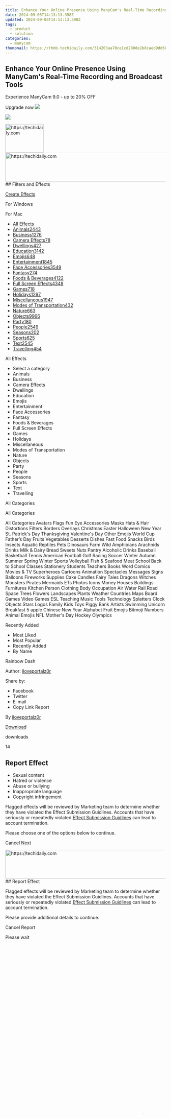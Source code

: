 ```yaml
---
title: Enhance Your Online Presence Using ManyCam's Real-Time Recording and Broadcast Tools
date: 2024-09-05T14:13:13.398Z
updated: 2024-09-06T14:13:13.398Z
tags:
  - product
  - solution
categories:
  - manycam
thumbnail: https://thmb.techidaily.com/314203aa70ce1cd280de1b8caed9dd68a2d3fe23b8a42bb326b5ec5adab13e40.jpg
---
```


## Enhance Your Online Presence Using ManyCam's Real-Time Recording and Broadcast Tools

Experience ManyCam 9.0 - up to 20% OFF 

 Upgrade now ![](https://download.manycam.com/images/promo/icon-close.svg) 

![](https://download.manycam.com/images/promo/icon-close.svg) 

<!-- affiliate ads begin -->
<a href="https://aligracehair.sjv.io/c/5597632/2135348/19272" target="_top" id="2135348">
  <img src="//a.impactradius-go.com/display-ad/19272-2135348" border="0" alt="https://techidaily.com" width="120" height="90"/>
</a>
<img height="0" width="0" src="https://aligracehair.sjv.io/i/5597632/2135348/19272" style="position:absolute;visibility:hidden;" border="0" />
<!-- affiliate ads end -->
<!-- affiliate ads begin -->
<a href="https://ephamedtechinc.pxf.io/c/5597632/2130532/26400" target="_top" id="2130532">
  <img src="//a.impactradius-go.com/display-ad/26400-2130532" border="0" alt="https://techidaily.com" width="728" height="90"/>
</a>
<img height="0" width="0" src="https://ephamedtechinc.pxf.io/i/5597632/2130532/26400" style="position:absolute;visibility:hidden;" border="0" />
<!-- affiliate ads end -->
## Filters and Effects

[Create Effects](https://tools.techidaily.com/manycam/products/) 

For Windows 

For Mac 

* [All Effects](https://tools.techidaily.com/manycam/products/)
* [Animals2443](https://tools.techidaily.com/manycam/products/)
* [Business1276](https://tools.techidaily.com/manycam/products/)
* [Camera Effects78](https://tools.techidaily.com/manycam/products/)
* [Dwellings427](https://tools.techidaily.com/manycam/products/)
* [Education3142](https://tools.techidaily.com/manycam/products/)
* [Emojis648](https://tools.techidaily.com/manycam/products/)
* [Entertainment1845](https://tools.techidaily.com/manycam/products/)
* [Face Accessories3549](https://tools.techidaily.com/manycam/products/)
* [Fantasy274](https://tools.techidaily.com/manycam/products/)
* [Foods & Beverages4122](https://tools.techidaily.com/manycam/products/)
* [Full Screen Effects4348](https://tools.techidaily.com/manycam/products/)
* [Games718](https://tools.techidaily.com/manycam/products/)
* [Holidays1297](https://tools.techidaily.com/manycam/products/)
* [Miscellaneous1947](https://tools.techidaily.com/manycam/products/)
* [Modes of Transportation432](https://tools.techidaily.com/manycam/products/)
* [Nature663](https://tools.techidaily.com/manycam/products/)
* [Objects9966](https://tools.techidaily.com/manycam/products/)
* [Party180](https://tools.techidaily.com/manycam/products/)
* [People2549](https://tools.techidaily.com/manycam/products/)
* [Seasons202](https://tools.techidaily.com/manycam/products/)
* [Sports625](https://tools.techidaily.com/manycam/products/)
* [Text2545](https://tools.techidaily.com/manycam/products/)
* [Travelling454](https://tools.techidaily.com/manycam/products/)

All Effects 
* Select a category
* Animals
* Business
* Camera Effects
* Dwellings
* Education
* Emojis
* Entertainment
* Face Accessories
* Fantasy
* Foods & Beverages
* Full Screen Effects
* Games
* Holidays
* Miscellaneous
* Modes of Transportation
* Nature
* Objects
* Party
* People
* Seasons
* Sports
* Text
* Travelling

All Categories 

All Categories

All Categories Avatars Flags Fun Eye Accessories Masks Hats & Hair Distortions Filters Borders Overlays Christmas Easter Halloween New Year St. Patrick's Day Thanksgiving Valentine's Day Other Emojis World Cup Father’s Day Fruits Vegetables Desserts Dishes Fast Food Snacks Birds Insects Aquatic Reptiles Pets Dinosaurs Farm Wild Amphibians Arachnids Drinks Milk & Dairy Bread Sweets Nuts Pantry Alcoholic Drinks Baseball Basketball Tennis American Football Golf Racing Soccer Winter Autumn Summer Spring Winter Sports Volleyball Fish & Seafood Meat School Back to School Classes Stationery Students Teachers Books Word Comics Movies & TV Superheroes Cartoons Animation Spectacles Messages Signs Balloons Fireworks Supplies Cake Candles Fairy Tales Dragons Witches Monsters Pirates Mermaids ETs Photos Icons Money Houses Buildings Furnitures Kitchen Person Clothing Body Occupation Air Water Rail Road Space Trees Flowers Landscapes Plants Weather Countries Maps Board Games Video Games ESL Teaching Music Tools Technology Splatters Clock Objects Stars Logos Family Kids Toys Piggy Bank Artists Swimming Unicorn Breakfast 5 apple Chinese New Year Alphabet Fruit Emojis Bitmoji Numbers Animal Emojis NFL Mother's Day Hockey Olympics 

Recently Added 
* Most Liked
* Most Popular
* Recently Added
* By Name

Rainbow Dash

Author: [iloveportalz0r](https://tools.techidaily.com/manycam/products/) 

Share by: 
* Facebook
* Twitter
* E-mail
* Copy Link
Report 

By [iloveportalz0r](https://tools.techidaily.com/manycam/products/)

[Download](https://tools.techidaily.com/manycam/products/) 

 downloads

14 

## Report Effect

* Sexual content
* Hatred or violence
* Abuse or bullying
* Inappropriate language
* Copyright infringement

 Flagged effects will be reviewed by Marketing team to determine whether they have violated the Effect Submission Guidlines. Accounts that have seriously or repeatedly violated [Effect Submission Guidlines](https://tools.techidaily.com/manycam/products/) can lead to account termination.

Please choose one of the options below to continue. 

Cancel Next 

<!-- affiliate ads begin -->
<a href="https://unicoeye.pxf.io/c/5597632/2134497/18498" target="_top" id="2134497">
  <img src="//a.impactradius-go.com/display-ad/18498-2134497" border="0" alt="https://techidaily.com" width="728" height="90"/>
</a>
<img height="0" width="0" src="https://unicoeye.pxf.io/i/5597632/2134497/18498" style="position:absolute;visibility:hidden;" border="0" />
<!-- affiliate ads end -->
## Report Effect

 Flagged effects will be reviewed by Marketing team to determine whether they have violated the Effect Submission Guidlines. Accounts that have seriously or repeatedly violated [Effect Submission Guidlines](https://tools.techidaily.com/manycam/products/) can lead to account termination.

Please provide additional details to continue. 

Cancel Report 

  
Please wait 

<!-- affiliate ads begin -->
<span id="1542129">
					<video width="864" height="1152" style="cursor:pointer"
           poster="//a.impactradius-go.com/display-clicktoplayimage/1542129.png"
           onclick="if(!this.playClicked){this.play();this.setAttribute('controls',true);this.playClicked=true;}">
	   <source src="//a.impactradius-go.com/display-ad/16836-1542129">
	   <img src="//a.impactradius-go.com/display-clicktoplayimage/1542129.png" style="border: none; height: 100%; width: 100%; object-fit: contain">
	</video>
	<div style="width:540px;text-align:center"><a href="javascript:window.open(decodeURIComponent('https%3A%2F%2F25home.pxf.io%2Fc%2F5597632%2F1542129%2F16836'), '_blank');void(0);">Click here</a></div>
</span>
<img height="0" width="0" src="https://imp.pxf.io/i/5597632/1542129/16836" style="position:absolute;visibility:hidden;" border="0" />
<!-- affiliate ads end -->
## Log in

Use existing account

Facebook Twitter 

Google

Or your ManyCam account

Log in 

[Recover password](https://tools.techidaily.com/manycam/products/) 

 Don’t have an account yet? Create one now! 

<!-- affiliate ads begin -->
<a href="https://ephamedtechinc.pxf.io/c/5597632/2136623/26400" target="_top" id="2136623">
  <img src="//a.impactradius-go.com/display-ad/26400-2136623" border="0" alt="https://techidaily.com" width="728" height="90"/>
</a>
<img height="0" width="0" src="https://ephamedtechinc.pxf.io/i/5597632/2136623/26400" style="position:absolute;visibility:hidden;" border="0" />
<!-- affiliate ads end -->
## Create an Account

<!-- affiliate ads begin -->
<a href="https://ephamedtechinc.pxf.io/c/5597632/2136616/26400" target="_top" id="2136616">
  <img src="//a.impactradius-go.com/display-ad/26400-2136616" border="0" alt="https://techidaily.com" width="728" height="90"/>
</a>
<img height="0" width="0" src="https://ephamedtechinc.pxf.io/i/5597632/2136616/26400" style="position:absolute;visibility:hidden;" border="0" />
<!-- affiliate ads end -->
## It takes less than a minute. If you already have an account, please Log in.

First Name 

Last Name 

Email 

Password  
(Minimum 6 characters) 

Strength: 

Empty

Too Short

Bad

Good

Strong

Excellent

Please keep me updated with ManyCam news and promotions 

Create 

Choosing Create means that you agree to the ManyCam Terms of Service Agreement and Privacy Policy.

This beta is for users with paid subscriptions only.

<ins class="adsbygoogle"
     style="display:block"
     data-ad-format="autorelaxed"
     data-ad-client="ca-pub-7571918770474297"
     data-ad-slot="1223367746"></ins>



<ins class="adsbygoogle"
     style="display:block"
     data-ad-client="ca-pub-7571918770474297"
     data-ad-slot="8358498916"
     data-ad-format="auto"
     data-full-width-responsive="true"></ins>

<span class="atpl-alsoreadstyle">Also read:</span>
<div><ul>
<li><a href="https://some-techniques.techidaily.com/new-imovie-cropping-query-the-hidden-logic-behind-it/"><u>[New] IMovie Cropping Query  The Hidden Logic Behind It</u></a></li>
<li><a href="https://extra-lessons.techidaily.com/updated-10-mp4-players-you-cant-miss/"><u>[Updated] 10 MP4 Players You Can't Miss</u></a></li>
<li><a href="https://digital-screen-recording.techidaily.com/updated-essential-steps-to-record-and-archive-google-voice-calls-for-2024/"><u>[Updated] Essential Steps to Record and Archive Google Voice Calls for 2024</u></a></li>
<li><a href="https://remote-screen-capture.techidaily.com/updated-in-2024-how-to-take-advantage-of-itunes-for-video-capture/"><u>[Updated] In 2024, How to Take Advantage of iTunes for Video Capture</u></a></li>
<li><a href="https://instagram-video-files.techidaily.com/updated-maintaining-image-integrity-effective-instagram-photowatermarking-for-2024/"><u>[Updated] Maintaining Image Integrity  Effective Instagram Photowatermarking for 2024</u></a></li>
<li><a href="https://extra-skills.techidaily.com/updated-metaverse-insight-discovering-6-realistic-examples/"><u>[Updated] Metaverse Insight  Discovering 6 Realistic Examples</u></a></li>
<li><a href="https://extra-tips.techidaily.com/10-indispensable-fcp-enhancing-plugins-for-2024/"><u>10 Indispensable FCP-Enhancing Plugins for 2024</u></a></li>
<li><a href="https://some-techniques.techidaily.com/2024-approved-improve-your-zoom-meet-by-sharpening-views/"><u>2024 Approved  Improve Your Zoom Meet by Sharpening Views</u></a></li>
<li><a href="https://digital-screen-recording.techidaily.com/2024-approved-securesave-specialists-judgment/"><u>2024 Approved  SecureSave Specialists Judgment</u></a></li>
<li><a href="https://some-tips.techidaily.com/2024-approved-the-art-of-altering-photographic-contrast/"><u>2024 Approved  The Art of Altering Photographic Contrast</u></a></li>
<li><a href="https://some-guidance.techidaily.com/64-bit-handbrake-now-supports-vlc-overcome-the-previous-compatibility-mistake/"><u>64-Bit Handbrake Now Supports VLC! Overcome the Previous Compatibility Mistake.</u></a></li>
<li><a href="https://some-guidance.techidaily.com/1725288594799-dvd-5/"><u>簡単な方法でDVDダビング: どんなタイトルも5ページから学ぶ手順</u></a></li>
<li><a href="https://some-guidance.techidaily.com/aktiver-nvenc-encoder-in-handbrake-schritt-fur-schritt-anleitung-zur-einrichtung/"><u>Aktiver NVENC-Encoder in HandBrake: Schritt-Für-Schritt Anleitung Zur Einrichtung</u></a></li>
<li><a href="https://some-guidance.techidaily.com/as-melhores-ferramentas-reprodutoras-de-dvd-livres-e-compativeis-com-windows-1110-explicadas-teste-ja/"><u>As Melhores Ferramentas Reprodutoras De DVD Livres E Compatíveis Com Windows 11/10 Explicadas | Teste Já!</u></a></li>
<li><a href="https://some-guidance.techidaily.com/authorized-source-for-winx-dvd-by-digiarty-software-your-reliable-partner-in-multimedia-solutions/"><u>Authorized Source for WinX DVD by Digiarty Software - Your Reliable Partner in Multimedia Solutions</u></a></li>
<li><a href="https://youtube-video-recordings.techidaily.com/becoming-a-trendsetter-youtube-video-tactics/"><u>Becoming a Trendsetter  YouTube Video Tactics</u></a></li>
<li><a href="https://win-blog.techidaily.com/boosting-your-frame-rate-top-2023-strategies-to-solve-fallout-76s-lag-issues/"><u>Boosting Your Frame Rate: Top 2023 Strategies to Solve Fallout 76'S Lag Issues</u></a></li>
<li><a href="https://some-guidance.techidaily.com/conversion-de-dvd-facile-avec-handbrake-quelle-est-la-difference-entre-h264-et-mpeg-ercodeurs/"><u>Conversion De DVD Facile Avec HandBrake : Quelle Est La Différence Entre H.264 Et MPEG-Ercodeurs ?</u></a></li>
<li><a href="https://some-guidance.techidaily.com/creating-dvds-at-no-cost-using-winx-dvd-author-software/"><u>Creating DVDs at No Cost Using WinX DVD Author Software</u></a></li>
<li><a href="https://some-guidance.techidaily.com/diy-vintage-video-preservation-transforming-your-vhs-collection-onto-dvd-using-your-computer/"><u>DIY Vintage Video Preservation: Transforming Your VHS Collection Onto DVD Using Your Computer</u></a></li>
<li><a href="https://some-guidance.techidaily.com/dvd-frente-a-blu-ray-contra-archivos-digitales-como-elegir-el-mejor-sistema-de-almacenamiento-para-su-coleccion/"><u>DVD Frente a Blu-Ray Contra Archivos Digitales: Cómo Elegir El Mejor Sistema De Almacenamiento Para Su Colección</u></a></li>
<li><a href="https://some-guidance.techidaily.com/dvd-videos-auf-windows-10-mit-handbrake-korrigieren-und-reparieren/"><u>DVD-Videos Auf Windows 10 Mit HandBrake Korrigieren Und Reparieren</u></a></li>
<li><a href="https://some-guidance.techidaily.com/dysfonctionnement-de-handbrake-sur-windows-11-conseils-pour-trouver-un-remede-et-dautres-options-disponibles/"><u>Dysfonctionnement De Handbrake Sur Windows 11 : Conseils Pour Trouver Un Remède Et D'autres Options Disponibles</u></a></li>
<li><a href="https://some-guidance.techidaily.com/efficient-and-easy-winx-dvd-ripper-platinum-hd-video-conversion-from-dvd-to-mp4-h2-64hevc-completed-in-under-five-minutes/"><u>Efficient & Easy WinX DVD Ripper Platinum - HD Video Conversion From DVD to MP4 (H.2 64/HEVC) Completed in Under Five Minutes!</u></a></li>
<li><a href="https://fox-that.techidaily.com/fixing-your-tablets-unresponsive-screen-top-8-solutions/"><u>Fixing Your Tablet's Unresponsive Screen: Top 8 Solutions</u></a></li>
<li><a href="https://android-unlock.techidaily.com/forgot-pattern-lock-heres-how-you-can-unlock-lava-blaze-2-5g-pattern-lock-screen-by-drfone-android/"><u>Forgot Pattern Lock? Heres How You Can Unlock Lava Blaze 2 5G Pattern Lock Screen</u></a></li>
<li><a href="https://some-guidance.techidaily.com/frei-verfugbare-losungen-zum-umwandeln-von-mts-zu-mp4-so-andern-sie-format-schnell-und-effizient/"><u>Frei Verfügbare Lösungen Zum Umwandeln Von MTS Zu MP4 - So Ändern Sie Format Schnell Und Effizient</u></a></li>
<li><a href="https://some-guidance.techidaily.com/get-your-free-media-playback-tool-on-windows-11-with-microsofts-updated-player-software/"><u>Get Your Free Media Playback Tool on Windows 11 with Microsoft's Updated Player Software</u></a></li>
<li><a href="https://some-guidance.techidaily.com/get-your-hands-on-a-complimentary-mov-codec-compatibility-fixer-for-modern-windows-systems/"><u>Get Your Hands on a Complimentary Mov Codec Compatibility Fixer for Modern Windows Systems</u></a></li>
<li><a href="https://some-guidance.techidaily.com/gratis-herausforderungen-der-fifa-world-cup-2018-highlight-videos-zum-download/"><u>Gratis Herausforderungen Der FIFA World Cup 2018: Highlight-Videos Zum Download</u></a></li>
<li><a href="https://some-guidance.techidaily.com/guida-rapida-alla-conversione-senza-perdite-da-avchd-m2ts-ad-mp4-tecniche-ottime-per-la-quality-preservation/"><u>Guida Rapida Alla Conversione Senza Perdite Da AVCHD-M2TS Ad MP4 - Tecniche Ottime per La Quality Preservation</u></a></li>
<li><a href="https://some-guidance.techidaily.com/guide-facile-retourner-une-video-mp4-en-90-180-et-270-avec-une-haute-resolution-intacte/"><u>Guide Facile : Retourner Une Vidéo MP4 en 90°, 180° Et 270° Avec Une Haute Résolution Intacte</u></a></li>
<li><a href="https://some-guidance.techidaily.com/handbrake-tutorials-losungen-fur-die-nicht-erkennbaren-dvd-titelfehler/"><u>HandBrake Tutorials - Lösungen Für Die Nicht Erkennbaren DVD-Titelfehler</u></a></li>
<li><a href="https://location-social.techidaily.com/how-to-activate-and-use-life360-ghost-mode-on-nokia-150-2023-drfone-by-drfone-virtual-android/"><u>How To Activate and Use Life360 Ghost Mode On Nokia 150 (2023) | Dr.fone</u></a></li>
<li><a href="https://change-location.techidaily.com/how-to-get-and-use-pokemon-go-promo-codes-on-vivo-y02t-drfone-by-drfone-virtual-android/"><u>How to Get and Use Pokemon Go Promo Codes On Vivo Y02T | Dr.fone</u></a></li>
<li><a href="https://some-guidance.techidaily.com/how-to-legally-watch-resurrections-of-the-matrix-on-popular-streaming-services/"><u>How to Legally Watch 'Resurrections of the Matrix' On Popular Streaming Services</u></a></li>
<li><a href="https://blog-min.techidaily.com/how-to-recover-deleted-photos-from-android-gallery-after-format-on-edgeplus-2023-by-stellar-photo-recovery-android-mobile-photo-recover/"><u>How to recover deleted photos from Android Gallery after format on Edge+ (2023)</u></a></li>
<li><a href="https://iphone-unlock.techidaily.com/how-to-unlock-apple-iphone-xs-max-passcode-screen-drfone-by-drfone-ios/"><u>How to Unlock Apple iPhone XS Max Passcode Screen? | Dr.fone</u></a></li>
<li><a href="https://some-knowledge.techidaily.com/in-2024-how-does-imovie-set-dimensions/"><u>In 2024, How Does iMovie Set Dimensions?</u></a></li>
<li><a href="https://easy-unlock-android.techidaily.com/in-2024-top-10-fingerprint-lock-apps-to-lock-your-nokia-xr21-phone-by-drfone-android/"><u>In 2024, Top 10 Fingerprint Lock Apps to Lock Your Nokia XR21 Phone</u></a></li>
<li><a href="https://android-transfer.techidaily.com/in-2024-top-5-from-huawei-nova-y91-to-iphone-contacts-transfer-apps-and-software-drfone-by-drfone-transfer-from-android-transfer-from-android/"><u>In 2024, Top 5 from Huawei Nova Y91 to iPhone Contacts Transfer Apps and Software | Dr.fone</u></a></li>
<li><a href="https://android-pokemon-go.techidaily.com/in-2024-what-pokemon-evolve-with-a-dawn-stone-for-oppo-a79-5g-drfone-by-drfone-virtual-android/"><u>In 2024, What Pokémon Evolve with A Dawn Stone For Oppo A79 5G? | Dr.fone</u></a></li>
<li><a href="https://location-social.techidaily.com/in-2024-why-your-whatsapp-live-location-is-not-updating-and-how-to-fix-on-your-apple-iphone-7-plus-drfone-by-drfone-virtual-ios/"><u>In 2024, Why Your WhatsApp Live Location is Not Updating and How to Fix on your Apple iPhone 7 Plus | Dr.fone</u></a></li>
<li><a href="https://some-guidance.techidaily.com/mp4hevcdvd/"><u>MP4/HEVC格式转换及错误修复：亲切易用的DVD转换解决方案</u></a></li>
<li><a href="https://extra-approaches.techidaily.com/optimal-solutions-for-webp-to-jpg-image-transformation-for-2024/"><u>Optimal Solutions for WebP-to-JPG Image Transformation for 2024</u></a></li>
<li><a href="https://some-guidance.techidaily.com/quick-and-efficient-cuda-dvd-extractor-apps-for-rapid-disk-digitization/"><u>Quick & Efficient CUDA DVD Extractor Apps for Rapid Disk Digitization!</u></a></li>
<li><a href="https://some-guidance.techidaily.com/schnelle-und-qualitatsbewahrende-umwandlung-von-mkv-zu-mp4-mit-einfacher-anleitung/"><u>Schnelle Und Qualitätsbewahrende Umwandlung Von MKV Zu MP4 Mit Einfacher Anleitung</u></a></li>
<li><a href="https://some-guidance.techidaily.com/solve-your-dvd-troubles-in-just-10-steps-quick-fixes-for-when-your-disc-isnt-working/"><u>Solve Your DVD Troubles in Just 10 Steps: Quick Fixes for When Your Disc Isn’t Working</u></a></li>
<li><a href="https://win-able.techidaily.com/solved-problems-how-to-get-resident-evil-village-game-running-smoothly/"><u>Solved Problems: How To Get Resident Evil Village Game Running Smoothly</u></a></li>
<li><a href="https://some-guidance.techidaily.com/spielt-man-av1-videos-im-plex-ab-unterstutzung-und-nutzung/"><u>Spielt Man AV1-Videos Im Plex Ab - Unterstützung Und Nutzung</u></a></li>
<li><a href="https://some-guidance.techidaily.com/step-by-step-guide-transforming-grainy-footage-into-high-definition-visuals/"><u>Step-by-Step Guide: Transforming Grainy Footage Into High-Definition Visuals</u></a></li>
<li><a href="https://tech-haven.techidaily.com/the-insiders-guide-to-chatgpt-feature-signup/"><u>The Insider’s Guide to ChatGPT Feature Signup</u></a></li>
<li><a href="https://some-guidance.techidaily.com/top-13-free-dvd-player-software-compatible-with-windows-11-enhance-your-media-experience/"><u>Top 13 Free DVD Player Software Compatible with Windows 11: Enhance Your Media Experience</u></a></li>
<li><a href="https://some-guidance.techidaily.com/top-free-and-open-source-video-encoders-of-2023-ideal-choices-for-pc-and-mac-enthusiasts/"><u>Top Free & Open Source Video Encoders of 2023: Ideal Choices for PC and Mac Enthusiasts</u></a></li>
<li><a href="https://some-guidance.techidaily.com/top-rated-no-cost-dvd-burning-tools-for-windows-10-users/"><u>Top-Rated No-Cost DVD Burning Tools for Windows 10 Users</u></a></li>
<li><a href="https://sim-unlock.techidaily.com/tutorial-to-change-tecno-spark-10-pro-imei-without-root-a-comprehensive-guide-by-drfone-android/"><u>Tutorial to Change Tecno Spark 10 Pro IMEI without Root A Comprehensive Guide</u></a></li>
<li><a href="https://techidaily.com/undelete-lost-data-from-honor-play-40c-by-fonelab-android-recover-data/"><u>Undelete lost data from Honor Play 40C</u></a></li>
<li><a href="https://some-guidance.techidaily.com/understanding-hardware-acceleration-on-windows-10-essential-insights-and-tips/"><u>Understanding Hardware Acceleration on Windows 10: Essential Insights and Tips</u></a></li>
<li><a href="https://youtube-videos.techidaily.com/unleash-creativity-with-top-9-free-tools-to-craft-your-brand/"><u>Unleash Creativity with Top 9 Free Tools to Craft Your Brand</u></a></li>
<li><a href="https://technical-tips.techidaily.com/unveiling-the-samsung-galaxy-z-fold-6-release-schedule-pricing-info-and-comprehensive-specs/"><u>Unveiling the Samsung Galaxy Z Fold 6: Release Schedule, Pricing Info & Comprehensive Specs</u></a></li>
<li><a href="https://some-guidance.techidaily.com/1725286684695-windows-10-5/"><u>Windows 10 対応の最高の動画再生ソフトウェア5選：パワフルな比較と順位表示</u></a></li>
<li><a href="https://some-guidance.techidaily.com/1725285862811-windows-11/"><u>Windows 11 最新メディアプレイヤー選び - 評価入り無料安全版</u></a></li>
<li><a href="https://some-guidance.techidaily.com/winxdvd-le-convertisseur-de-videos-hevch265-ideal-pour-les-utilisateurs-mac-ameliorez-vos-fichiers/"><u>WinXDVD : Le Convertisseur De Vidéos HEVC/H.265 Idéal Pour Les Utilisateurs Mac - Améliorez Vos Fichiers!</u></a></li>
<li><a href="https://some-guidance.techidaily.com/mkvavimp4digiarty/"><u>マルチパーパス ビデオコンバータ - 高精細度MKV、AVI、MP4を完璧に変換するDigiartyの革新技術</u></a></li>
</ul></div>
